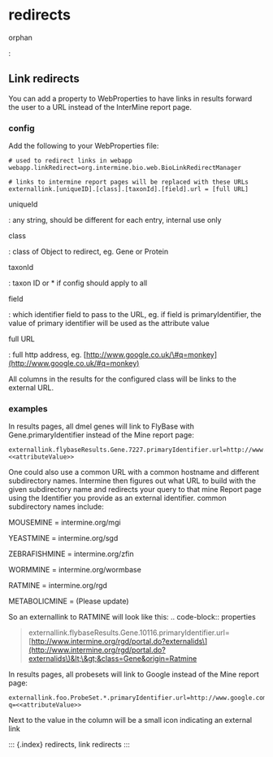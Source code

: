 # redirects

orphan

:

## Link redirects

You can add a property to WebProperties to have links in results forward the user to a URL instead of the InterMine report page.

### config

Add the following to your WebProperties file:

```text
# used to redirect links in webapp
webapp.linkRedirect=org.intermine.bio.web.BioLinkRedirectManager

# links to intermine report pages will be replaced with these URLs
externallink.[uniqueID].[class].[taxonId].[field].url = [full URL]
```

uniqueId

: any string, should be different for each entry, internal use only

class

: class of Object to redirect, eg. Gene or Protein

taxonId

: taxon ID or \* if config should apply to all

field

: which identifier field to pass to the URL, eg. if field is primaryIdentifier, the value of primary identifier will be used as the attribute value

full URL

: full http address, eg. [http://www.google.co.uk/\#q=monkey](http://www.google.co.uk/#q=monkey)

All columns in the results for the configured class will be links to the external URL.

### examples

In results pages, all dmel genes will link to FlyBase with Gene.primaryIdentifier instead of the Mine report page:

```text
externallink.flybaseResults.Gene.7227.primaryIdentifier.url=http://www.flybase.org/.bin/fbidq.html?<<attributeValue>>
```

One could also use a common URL with a common hostname and different subdirectory names. Intermine then figures out what URL to build with the given subdirectory name and redirects your query to that mine Report page using the Identifier you provide as an external identifier. common subdirectory names include:

MOUSEMINE = intermine.org/mgi

YEASTMINE = intermine.org/sgd

ZEBRAFISHMINE = intermine.org/zfin

WORMMINE = intermine.org/wormbase

RATMINE = intermine.org/rgd

METABOLICMINE = \(Please update\)

So an externallink to RATMINE will look like this: .. code-block:: properties

> externallink.flybaseResults.Gene.10116.primaryIdentifier.url=[http://www.intermine.org/rgd/portal.do?externalids\](http://www.intermine.org/rgd/portal.do?externalids\)&lt;\&gt;&class=Gene&origin=Ratmine

In results pages, all probesets will link to Google instead of the Mine report page:

```text
externallink.foo.ProbeSet.*.primaryIdentifier.url=http://www.google.com?q=<<attributeValue>>
```

Next to the value in the column will be a small icon indicating an external link

::: {.index} redirects, link redirects :::

